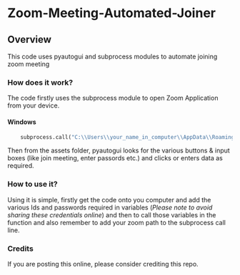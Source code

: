 # Zoom-Meeting-Automated-Joiner

## Overview
This code uses pyautogui and subprocess modules to automate joining zoom meeting

### How does it work?
The code firstly uses the subprocess module to open Zoom Application from your device.

#### **Windows**
```python
    subprocess.call("C:\\Users\\your_name_in_computer\\AppData\\Roaming\\Zoom\\bin\\Zoom.exe") \\ Where Zoom is normally located
```

Then from the assets folder, pyautogui looks for the various buttons & input boxes (like join meeting, enter passords etc.) and clicks or enters data as required.

### How to use it?
Using it is simple, firstly get the code onto you computer and add the various Ids and passwords required in variables (*Please note to avoid sharing these credentials online*) and then to call those variables in the function and also remember to add your zoom path to the subprocess call line.

### Credits
If you are posting this online, please consider crediting this repo.

